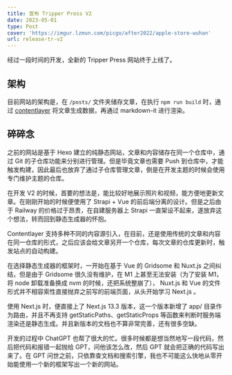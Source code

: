 ```yaml
---
title: 宣布 Tripper Press V2
date: 2023-05-01
type: Post
cover: 'https://imgur.lzmun.com/picgo/after2022/apple-store-wuhan'
url: release-tr-v2
---
```


经过一段时间的开发，全新的 Tripper Press 网站终于上线了。

## 架构
目前网站的架构是，在 `/posts/` 文件夹储存文章，在执行 `npm run build` 时，通过 [contentlayer](https://www.contentlayer.dev/) 将文章生成数据，再通过 markdown-it 进行渲染。

## 碎碎念
之前的网站是基于 Hexo 建立的纯静态网站，文章和内容储存在同一个仓库中，通过 Git 的子仓库功能来分别进行管理。但是毕竟文章也需要 Push 到仓库中，才能触发构建，因此最后也放弃了通过子仓库管理文章，倒是在开发主题的时候会使用专门维护主题的仓库。

在开发 V2 的时候，首要的想法是，能比较好地展示照片和视频，能方便地更新文章。在刚刚开始的时候便使用了 Strapi + Vue 的前后端分离的设计。但是之后由于 Railway 的价格过于昂贵，在自建服务器上 Strapi 一直架设不起来，遂放弃这个想法，转而回到静态生成器的怀抱。

Contentlayer 支持多种不同的内容源引入，在目前，还是使用传统的文章和内容在同一仓库的形式，之后应该会给文章另开一个仓库，每次文章的仓库更新时，触发站点的自动构建。

在选择静态生成器的框架时，一开始在基于 Vue 的 Gridsome 和 Nuxt.js 之间纠结，但是由于 Gridsome 很久没有维护，在 M1 上甚至无法安装（为了安装 M1，将 node 卸载准备换成 nvm 的时候，还把系统整崩了）， Nuxt.js 和 Vue 的文件形式并不相容索性直接抛弃之前写的前端页面，从头开始学习 Next.js 。

使用 Next.js 时，便直接上了 Next.js 13.3 版本，这一个版本新增了 app/ 目录作为路由，并且不再支持 getStaticPaths、getStaticProps 等函数来判断时服务端渲染还是静态生成。并且新版本的文档也不算非常完善，还有很多空缺。

开发的过程中 ChatGPT 也帮了很大的忙。很多时候都是想当然地写一段代码，然后把代码和报错一起抛给 GPT，问他该怎么改，然后 GPT 就会把正确的代码写出来了。在 GPT 问世之前，只依靠查文档和搜索引擎，我也不可能这么快地从零开始能使用一个新的框架写出一个新的网站。

## 

